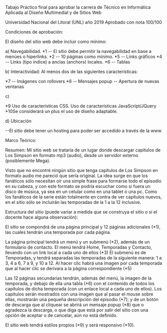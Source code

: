 Tabajo Práctico final para aprobar la carrera de Técnico en Informática Aplicada al Diseño Multimedial y de Sitios Web

Universidad Nacional del Litoral (UNL) año 2019
Aprobado con nota 100/100

Condiciones de aprobación:


El diseño del sitio web debe incluir como mínimo:

a) Navegabilidad.
*1 -- El sitio debe permitir la navegabilidad en base a menúes o hiperlinks.
*2 -- 10 páginas como mínimo.
*5 -- Links gráficos
*4 -- Links (tipo índice) a anclas (anchors) locales.
*6 -- Tablas

b) Interactividad: Al menos dos de las siguientes características:

*7 -- Imágenes con rollovers 
*8 -- Mensajes popup
-- Apertura de nuevas ventanas

c)

*9 Uso de características CSS. 
Uso de características JavaScript/JQuery
*10Se considerará un plus el uso de diseño adaptable.

d) Ubicación

--El sitio debe tener un hosting para poder ser accedido a través de la www


Marco Teórico:

Resumen: Mi sitio web se trataría de un lugar donde descargar capítulos de Los Simpson en formato mp3 (audio), desde un servidor externo (posiblemente Mega).

Visto que no encontré ningún sitio que tenga capítulos de Los Simpson en formato audio me pareció que sería original.
La idea surge en que los fanáticos sólo necesitan oír una simple frase para formarse todo el episodio en su cabeza, y con este formato se podría escuchar como si fuera un disco de música, ya sea en un celular como en una tablet o una pc.
Como los fanáticos de la serie están totalmente en contra de ver capítulos nuevos, en el sitio sólo se incluirán las temporadas de la 1 a la 12 inclusive.

Estructura del sitio (puede variar a medida que se construya el sitio o si el docente hace alguna observación):

El sitio se compondrá de una página principal y 12 páginas adicionales (*1), las cuales tendrán una temporada por cada página.

La página principal tendrá un menú y un submenú (*2), además de un formulario de contacto.
El menú tendrá Home, Temporadas y Contacto, llevando con un link local a cada uno de ellos (*3)
El submenú es de Temporadas, y tendrá separadas las temporadas de la siguiente manera: 1 a 3, 4 a 6, 7 a 9, y 10 a 12. Al hacer clic habrá una imagen por cada temporada que al hacer clic se derivara a la página correspondiente (*5)

Las 12 páginas secundarias tendrán, además del menú, la imagen de la temporada, y debajo de ella una tabla (*6) con el contenido de todos los capítulos de dicha temporada (con un enlace local a cada uno de ellos).
Los capítulos serán mostrados con una imagen que al pasar el mouse sobre ellas, mostrarán una pequeña descripción del episodio (*7); y de un botón de descarga que al cliquear se abrirá un mensaje popup (*8) que o agradezca la descarga, o que diga que está por salir del sitio con una opción de aceptar o de cancelar, aún no está definido.

El sitio web tendrá estilos propios (*9) y será responsivo (*10).
